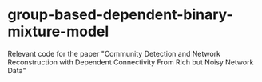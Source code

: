 # group-based-dependent-binary-mixture-model
Relevant code for the paper "Community Detection and Network Reconstruction with Dependent Connectivity From Rich but Noisy Network Data"
